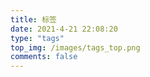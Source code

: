 ```yaml
---
title: 标签
date: 2021-4-21 22:08:20
type: "tags"
top_img: /images/tags_top.png
comments: false
---
```


